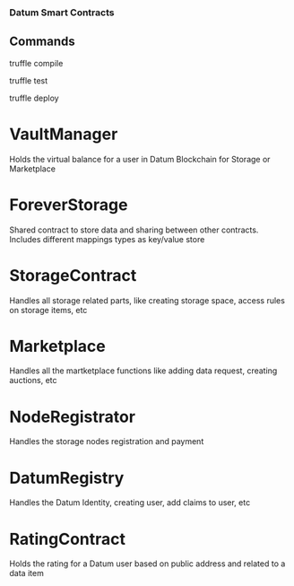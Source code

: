 ### Datum Smart Contracts

## Commands

truffle compile

truffle test

truffle deploy

# VaultManager
Holds the virtual balance for a user in Datum Blockchain for Storage or Marketplace

# ForeverStorage
Shared contract to store data and sharing between other contracts. Includes different mappings types as key/value store

# StorageContract
Handles all storage related parts, like creating storage space, access rules on storage items, etc

# Marketplace
Handles all the martketplace functions like adding data request, creating auctions, etc

# NodeRegistrator
Handles the storage nodes registration and payment

# DatumRegistry
Handles the Datum Identity, creating user, add claims to user, etc

# RatingContract
Holds the rating for a Datum user based on public address and related to a data item






